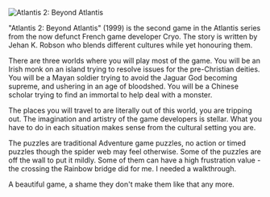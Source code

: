 ![Atlantis 2: Beyond Atlantis](Atlantis2.jpg)

"Atlantis 2: Beyond Atlantis" (1999) is the second game in the Atlantis series from the now defunct French game developer Cryo.  The story is written by Jehan K. Robson who blends different cultures while yet
honouring them.

There are three worlds where you will play most of the game. You will be an Irish monk on an island trying to resolve
issues for the pre-Christian deities. You will be a Mayan soldier trying to avoid the Jaguar God becoming
supreme, and ushering in an age of bloodshed. You will be a Chinese scholar trying to find an immortal to help 
deal with a monster.

The places you will travel to are literally out of this world, you are tripping out. The imagination and
artistry of the game developers is stellar. What you have to do in each situation makes sense from the
cultural setting you are.

The puzzles are traditional Adventure game puzzles, no action or timed puzzles though the spider web
may feel otherwise. Some of the puzzles are off the wall to put it mildly. Some of them can have a high
frustration value - the crossing the Rainbow bridge did for me. I needed a walkthrough.

A beautiful game, a shame they don't make them like that any more.
